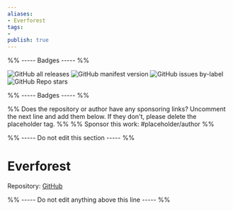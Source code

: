 ```yaml
---
aliases:
- Everforest
tags: 
- 
publish: true
---
```


%% ----- Badges ----- %%

![GitHub all releases](https://img.shields.io/github/downloads/mrglitchbyte/obsidian_everforest/total?color=573E7A&logo=github&style=for-the-badge) 
![GitHub manifest version](https://img.shields.io/github/manifest-json/v/mrglitchbyte/obsidian_everforest?color=573E7A&logo=github&style=for-the-badge) 
![GitHub issues by-label](https://img.shields.io/github/issues/mrglitchbyte/obsidian_everforest/help%20wanted?color=573E7A&logo=github&style=for-the-badge) 
![GitHub Repo stars](https://img.shields.io/github/stars/mrglitchbyte/obsidian_everforest?color=573E7A&logo=github&style=for-the-badge)

%% ----- Badges ----- %%

%% Does the repository or author have any sponsoring links? Uncomment the next line and add them below. If they don't, please delete the placeholder tag. %%
%% Sponsor this work: #placeholder/author %%

%% ----- Do not edit this section ----- %%

# Everforest

Repository: [GitHub](https://github.com/mrglitchbyte/obsidian_everforest)



%% ----- Do not edit anything above this line ----- %% 
